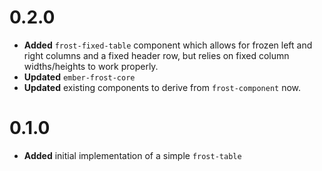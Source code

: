 # 0.2.0
 * **Added** `frost-fixed-table` component which allows for frozen left and right columns and a fixed header row, but relies on fixed column widths/heights to work properly. 
* **Updated** `ember-frost-core`
* **Updated** existing components to derive from `frost-component` now. 


# 0.1.0
 * **Added** initial implementation of a simple `frost-table`

